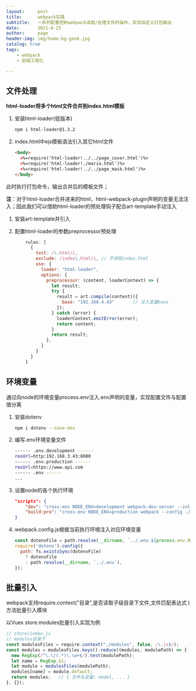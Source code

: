 ```yaml
---
layout:     post
title:      webpack实践
subtitle:   一系列配置控制webpack读取/处理文件的操作，实现自定义打包输出
date:       2021-8-25
author:     page
header-img: img/home-bg-geek.jpg
catalog: true
tags:
    - webpack
    - 前端工程化

---
```


## 文件处理

**html-loader将多个html文件合并到index.html模板**

1. 安装html-loader(低版本)

   ```sh
   npm i html-loader@1.3.2
   ```

2. index.html中ejs模板语法引入其它html文件

   ```html
   <body>
     <%=require('html-loader!../../page_cover.html')%>
     <%=require('html-loader!./mario.html')%>
     <%=require('html-loader!../../page_mask.html')%>
   </body>
   ```

此时执行打包命令，输出合并后的模板文件；

**注**：对于html-loader合并进来的html，html-webpack-plugin声明的变量无法注入；因此我们可以借助html-loader的预处理钩子配合art-template手动注入

1. 安装art-template并引入

2. 配置html-loader的参数preprocessor预处理

   ```js
       rules: [
         {
           test: /\.html/i,
           exclude: /index\.html/i,	// 不读取index.html
           use: {
             loader: "html-loader",
             options: {
               preprocessor: (content, loaderContext) => {
                 let result;
                 try {
                   result = art.compile(content)({
                     base: "192.168.4.43"		// 注入变量base
                   });
                 } catch (error) {
                   loaderContext.emitError(error);
                   return content;
                 }
                 return result;
               },
             }
           }
         }
       ]
   ```

## 环境变量

通过向node的环境变量process.env注入.env声明的变量，实现配置文件与配置值分离

1. 安装dotenv

   ```sh
   npm i dotenv --save-dev
   ```

2. 编写.env环境变量文件

   ```sh
   ------ .env.development ------
   resUrl=http:192.168.3.43:8080
   ------ .env.production ------
   resUrl=https://www.api.com
   ------ .env ------
   ...
   ```

3. 设置node的各个执行环境

   ```json
   "scripts": {
       "dev": "cross-env NODE_ENV=development webpack-dev-server --inline --useLocalIp --config ./build/webpack.dev.conf.js",
       "build:pro": "cross-env NODE_ENV=production webpack --config ./build/webpack.prod.conf.js"
   }
   ```

4. webpack.config.js根据当前执行环境注入对应环境变量

   ```js
   const dotenvFile = path.resolve(__dirname, `../.env.${process.env.NODE_ENV}`);
   require('dotenv').config({
     path: fs.existsSync(dotenvFile)
       ? dotenvFile
       : path.resolve(__dirname, `../.env`),
   });
   ```

   

## 批量引入

webpack支持require.context("目录",是否读取子级目录下文件,文件匹配表达式 )方法批量引入模块

以Vuex store.modules批量引入实现为例

```js
// store/index.js
// modules目录下
const modulesFiles = require.context("./modules", false, /\.js$/);
const modules = modulesFiles.keys().reduce((modules, modulePath) => {
  new RegExp(/^\.\/(.*)\.\w+$/).test(modulePath);
  let name = RegExp.$1;
  let module = modulesFiles(modulePath);
  modules[name] = module.default;
  return modules;	// { 文件名变量: model, ... }
}, {});
```

